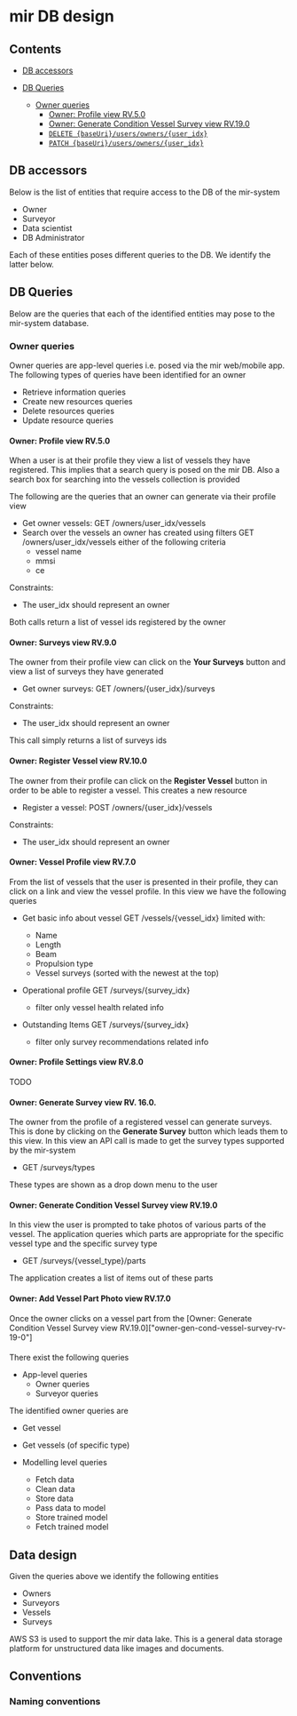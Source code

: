 # mir DB design

## Contents

* [DB accessors](#db-accessors) 
* [DB Queries](#db-queries) 

  * [Owner queries](#owner-queries) 
    * [Owner: Profile view RV.5.0](#owner-profile-view-rv-5-0)
    * [Owner: Generate Condition Vessel Survey view RV.19.0](#owner-gen-cond-vessel-survey-rv-19-0)
    * [```DELETE {baseUri}/users/owners/{user_idx}```](#delete-users-idx)
    * [```PATCH {baseUri}/users/owners/{user_idx}```](#patch-users-idx)

## <a name="db-accessors"></a> DB accessors

Below is the list of entities that require access to the DB of the mir-system

- Owner
- Surveyor
- Data scientist
- DB Administrator

Each of these entities poses different queries to the DB. We identify the latter below.

## <a name="db-queries"></a> DB Queries

Below are the queries that each of the identified entities may pose to the
mir-system database.

### <a name="owner-queries"></a> Owner queries

Owner queries are app-level queries i.e. posed via the mir web/mobile app. The following
types of queries have been identified for an owner

- Retrieve information queries
- Create new resources queries
- Delete resources queries
- Update resource queries

#### <a name="owner-profile-view-rv-5-0"></a> Owner: Profile view RV.5.0

When a user is at their profile they view a list of vessels they have registered.
This implies that  a search query is posed on the mir DB. Also a search box for 
searching into the vessels collection is provided

The following are the queries that an owner can generate via their profile view

- Get owner vessels: GET /owners/user_idx/vessels 
- Search over the vessels an owner has created using filters GET /owners/user_idx/vessels  either of the following criteria
  - vessel name
  - mmsi
  - ce
  
Constraints:

- The user_idx should represent an owner

Both calls return a list of vessel ids registered by the owner
  
#### Owner: Surveys view RV.9.0

The owner from their profile view can click on the **Your Surveys** button and view 
a list of surveys they have generated

- Get owner surveys: GET /owners/{user_idx}/surveys

Constraints:

- The user_idx should represent an owner

This call simply returns a list of surveys ids

#### Owner: Register Vessel view RV.10.0

The owner from their profile can click on the **Register Vessel** button 
in order to be able to register a vessel. This creates a new resource

 
- Register a vessel: POST /owners/{user_idx}/vessels

Constraints:

- The user_idx should represent an owner


#### Owner: Vessel Profile view RV.7.0

From the list of vessels that the user is presented in their profile, they can click on a link and view the vessel profile. 
In this view we have the following queries

- Get basic info about vessel GET /vessels/{vessel_idx} limited with: 
   - Name
   - Length 
   - Beam
   - Propulsion type
   - Vessel surveys (sorted with the newest at the top)
   
- Operational profile GET /surveys/{survey_idx}
  - filter only vessel health related info
  
- Outstanding Items GET /surveys/{survey_idx}
  - filter only survey recommendations related info



#### Owner: Profile Settings view RV.8.0
TODO

#### Owner: Generate Survey view RV. 16.0.

The owner from the profile of a registered vessel can generate surveys. This is done
by clicking on the **Generate Survey** button which leads them to this view. In this view an
API call is made to get the survey types supported by the mir-system

- GET /surveys/types


These types are shown as a drop down menu to the user


#### <a name="owner-gen-cond-vessel-survey-rv-19-0"></a> Owner: Generate Condition Vessel Survey view RV.19.0

In this view the user is prompted to take photos of various parts 
of the vessel. The application queries which parts are appropriate for the
specific vessel type and the specific survey type

- GET /surveys/{vessel_type}/parts

The application creates a list of items out of these parts


#### Owner: Add Vessel Part Photo view RV.17.0

Once the owner clicks on a vessel part from the [Owner: Generate Condition Vessel Survey view RV.19.0]["owner-gen-cond-vessel-survey-rv-19-0"]


#### 

There exist the following queries

- App-level queries
  - Owner queries
  - Surveyor queries
  
The identified owner queries are

  - Get vessel
  - Get vessels (of specific type)  
  
- Modelling level queries

  - Fetch data
  - Clean data
  - Store data
  - Pass data to model
  - Store trained model
  - Fetch trained model
  
## Data design

Given the queries above we identify the following entities

- Owners
- Surveyors
- Vessels
- Surveys

AWS S3 is used to support the mir data lake. This is a general data storage platform for unstructured data like images and documents. 
  
  
## Conventions 

### Naming conventions
